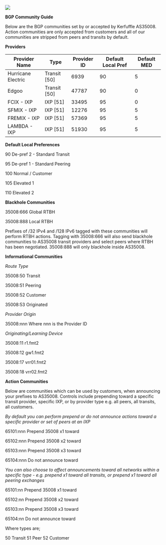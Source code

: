 ![](kerfuffle.png)

**BGP Community Guide**

Below are the BGP communities set by or accepted by Kerfuffle AS35008. Action communities are only accepted from customers and all of our communities are stripped from peers and transits by default.

**Providers**

|**Provider Name**|**Type**|**Provider ID**|**Default Local Pref**|**Default MED**|
| - | - | - | - | - |
|Hurricane Electric|Transit [50]|6939|90|5|
|Edgoo|Transit [50]|47787|90|0|
|FCIX - IXP|IXP [51]|33495|95|0|
|SFMIX - IXP|IXP [51]|12276|95|5|
|FREMIX - IXP|IXP [51]|57369|95|5|
|LAMBDA - IXP|IXP [51]|51930|95|5|

**Default Local Preferences**

90 De-pref 2 - Standard Transit

95 De-pref 1 - Standard Peering

100 Normal / Customer

105 Elevated 1

110 Elevated 2

**Blackhole Communities**

35008:666 Global RTBH

35008:888 Local RTBH

Prefixes of /32 IPv4 and /128 IPv6 tagged with these communities will perform RTBH actions. Tagging with 35008:666 will also send blackhole communities to AS35008 transit providers and select peers where RTBH has been negotiated. 35008:888 will only blackhole inside AS35008.

**Informational Communities**

*Route Type*

35008:50 Transit

35008:51 Peering

35008:52 Customer

35008:53 Originated

*Provider Origin*

35008:nnn Where nnn is the Provider ID

*Originating/Learning Device*

35008:11 r1.fmt2

35008:12 gw1.fmt2

35008:17 vrr01.fmt2

35008:18 vrr02.fmt2

**Action Communities**

Below are communities which can be used by customers, when announcing your prefixes to AS35008. Controls include prepending toward a specific transit provider, specific IXP, or by provider type e.g. all peers, all transits, all customers.

*By default you can perform prepend or do not announce actions toward a specific provider or set of peers at an IXP*

65101:nnn Prepend 35008 x1 toward <providerid>

65102:nnn Prepend 35008 x2 toward <providerid>

65103:nnn Prepend 35008 x3 toward <providerid>

65104:nnn Do not announce toward <providerid>

*You can also choose to affect announcements toward all networks within a specific type - e.g. prepend x1 toward all transits, or prepend x1 toward all peering exchanges*

65101:nn Prepend 35008 x1 toward <type>

65102:nn Prepend 35008 x2 toward <type>

65103:nn Prepend 35008 x3 toward <type>

65104:nn Do not announce toward <type>

Where types are;

50 Transit
51 Peer
52 Customer
